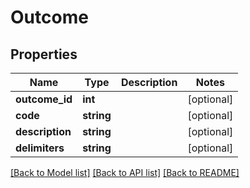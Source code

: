 # Outcome

## Properties
Name | Type | Description | Notes
------------ | ------------- | ------------- | -------------
**outcome_id** | **int** |  | [optional] 
**code** | **string** |  | [optional] 
**description** | **string** |  | [optional] 
**delimiters** | **string** |  | [optional] 

[[Back to Model list]](../../README.md#documentation-for-models) [[Back to API list]](../../README.md#documentation-for-api-endpoints) [[Back to README]](../../README.md)

